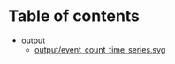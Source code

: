 # Table of contents

* output
  * [output/event_count_time_series.svg](output/event_count_time_series.svg)